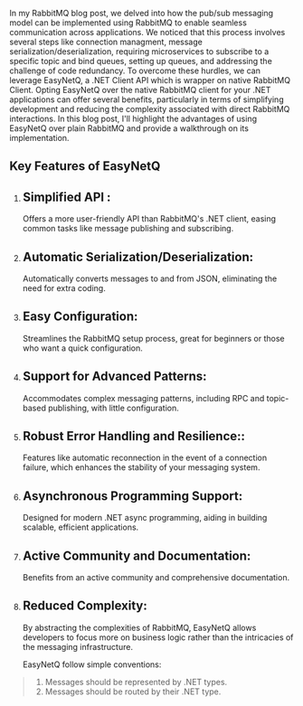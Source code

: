 In my RabbitMQ blog post, we delved into how the pub/sub messaging model can be implemented using RabbitMQ to enable seamless communication across applications. 
We noticed that this process involves several steps like connection managment, message serialization/deserialization, requiring microservices to subscribe to a specific topic and bind queues, setting up queues,
and addressing the challenge of code redundancy. To overcome these hurdles, we can leverage EasyNetQ, a .NET Client API  which is wrapper on native RabbitMQ Client. Opting EasyNetQ over the native RabbitMQ client for your .NET applications can offer several benefits, particularly in terms of simplifying development and reducing the complexity associated with direct RabbitMQ interactions.
In this blog post, I'll highlight the advantages of using EasyNetQ over plain RabbitMQ and provide a walkthrough on its implementation.

## Key Features of EasyNetQ

1. ## Simplified API :
   Offers a more user-friendly API than RabbitMQ's .NET client, easing common tasks like message publishing and subscribing.
   
3. ## Automatic Serialization/Deserialization:
   Automatically converts messages to and from JSON, eliminating the need for extra coding.

4. ## Easy Configuration:
   Streamlines the RabbitMQ setup process, great for beginners or those who want a quick configuration.

5. ## Support for Advanced Patterns:
    Accommodates complex messaging patterns, including RPC and topic-based publishing, with little configuration.

6. ## Robust Error Handling and Resilience::
    Features like automatic reconnection in the event of a connection failure, which enhances the stability of your messaging system.

7. ## Asynchronous Programming Support:
   Designed for modern .NET async programming, aiding in building scalable, efficient applications.

8. ## Active Community and Documentation:
    Benefits from an active community and comprehensive documentation.

9. ## Reduced Complexity:
   By abstracting the complexities of RabbitMQ, EasyNetQ allows developers to focus more on business logic rather than the intricacies of the messaging infrastructure.

   EasyNetQ follow simple conventions:
> 1. Messages should be represented by .NET types.
> 2. Messages should be routed by their .NET type.

